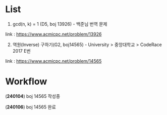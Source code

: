 # List #

1. gcd(n, k) = 1 (D5, boj 13926) - 백준님 번역 문제

link : https://www.acmicpc.net/problem/13926

2. 역원(Inverse) 구하기(G2, boj14565) - University > 중앙대학교 > CodeRace 2017 E번
   
link : https://www.acmicpc.net/problem/14565

# Workflow #

(**240104**) boj 14565 작성중

(**240106**) boj 14565 완료
